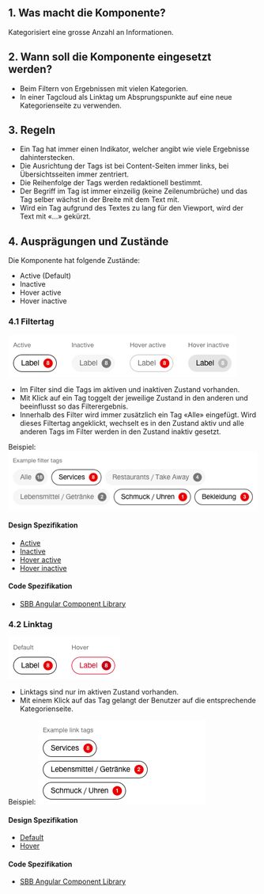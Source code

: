 ## 1. Was macht die Komponente?
Kategorisiert eine grosse Anzahl an Informationen.

## 2. Wann soll die Komponente eingesetzt werden? 
* Beim Filtern von Ergebnissen mit vielen Kategorien.
* In einer Tagcloud als Linktag um Absprungspunkte auf eine neue Kategorienseite zu verwenden.

## 3. Regeln
* Ein Tag hat immer einen Indikator, welcher angibt wie viele Ergebnisse dahinterstecken.
* Die Ausrichtung der Tags ist bei Content-Seiten immer links, bei Übersichtsseiten immer zentriert.
* Die Reihenfolge der Tags werden redaktionell bestimmt.
* Der Begriff im Tag ist immer einzeilig (keine Zeilenumbrüche) und das Tag selber wächst in der Breite mit dem Text mit.
* Wird ein Tag aufgrund des Textes zu lang für den Viewport, wird der Text mit «...» gekürzt.

## 4. Ausprägungen und Zustände 
Die Komponente hat folgende Zustände:
* Active (Default)
* Inactive
* Hover active
* Hover inactive

### 4.1 Filtertag
![Darstellung der Komponente Tag zur Verwendung als Filter](https://raw.githubusercontent.com/sbb-design-systems/design-system-website-documentation/master/documentation/components/tag/images/tag_filtertag.png 'class: image')
* Im Filter sind die Tags im aktiven und inaktiven Zustand vorhanden.
* Mit Klick auf ein Tag toggelt der jeweilige Zustand in den anderen und beeinflusst so das Filterergebnis.
* Innerhalb des Filter wird immer zusätzlich ein Tag «Alle» eingefügt. Wird dieses Filtertag angeklickt, wechselt es in den Zustand aktiv und alle anderen Tags im Filter werden in den Zustand inaktiv gesetzt.

Beispiel:
![](https://raw.githubusercontent.com/sbb-design-systems/design-system-website-documentation/master/documentation/components/tag/images/tag_filtertag_example.png 'class: image')

#### Design Spezifikation
* [Active](https://www.sketch.com/s/80f12b3b-58e5-4b4c-98cd-c553bae18db0/a/ZAnzQ7#Inspector)
* [Inactive](https://www.sketch.com/s/80f12b3b-58e5-4b4c-98cd-c553bae18db0/a/J9JwQ5#Inspector)
* [Hover active](https://www.sketch.com/s/80f12b3b-58e5-4b4c-98cd-c553bae18db0/a/vOQPZb#Inspector)
* [Hover inactive](https://www.sketch.com/s/80f12b3b-58e5-4b4c-98cd-c553bae18db0/a/4e5zZZ#Inspector)

#### Code Spezifikation
* [SBB Angular Component Library](https://angular.app.sbb.ch/angular/components/tag?variant=standard)

### 4.2 Linktag
![Darstellung der Komponente Tag zur Verwendung als Link](https://raw.githubusercontent.com/sbb-design-systems/design-system-website-documentation/master/documentation/components/tag/images/tag_linktag.png 'class: image')
* Linktags sind nur im aktiven Zustand vorhanden.
* Mit einem Klick auf das Tag gelangt der Benutzer auf die entsprechende Kategorienseite.

Beispiel:
![](https://raw.githubusercontent.com/sbb-design-systems/design-system-website-documentation/master/documentation/components/tag/images/tag_linktag_example.png 'class: image')

#### Design Spezifikation
* [Default](https://www.sketch.com/s/80f12b3b-58e5-4b4c-98cd-c553bae18db0/a/ewdAGj#Inspector)
* [Hover](https://www.sketch.com/s/80f12b3b-58e5-4b4c-98cd-c553bae18db0/a/GLdVQ7#Inspector)

#### Code Spezifikation
* [SBB Angular Component Library](https://angular.app.sbb.ch/angular/components/tag?variant=standard)